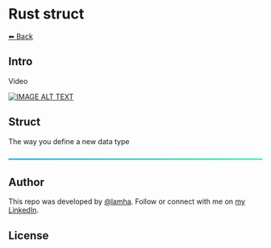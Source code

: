 # Rust struct

[⬅ Back](../README.md)

## Intro 
Video

<div>
  <a href="https://www.youtube.com/watch?v=n3bPhdiJm9I"><img src="https://img.youtube.com/vi/n3bPhdiJm9I/0.jpg" alt="IMAGE ALT TEXT"></a>
</div>


## Struct 
The way you define a new data type 



<p><img type="separator" height=8px width="100%" src="https://github.com/HaLamUs/nft-drop/blob/main/assets/aqua.png"></p>

## Author

This repo was developed by [@lamha](https://github.com/HaLamUs). 
Follow or connect with me on [my LinkedIn](https://www.linkedin.com/in/lamhacs). 

## License